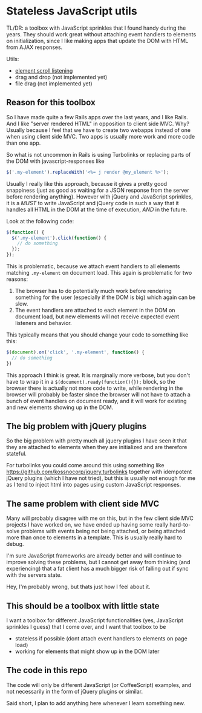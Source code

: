 # Stateless JavaScript utils

TL/DR: a toolbox with JavaScript sprinkles that I found handy during the years. They
should work great without attaching event handlers to elements on initialization,
since I like making apps that update the DOM with HTML from AJAX responses.

Utils:
- [element scroll listening](./element-scrolling)
- drag and drop (not implemented yet)
- file drag (not implemented yet)

## Reason for this toolbox

So I have made quite a few Rails apps over the last years, and I like Rails. And I like
"server rendered HTML" in opposition to client side MVC. Why? Usually because I
feel that we have to create two webapps instead of one when using client side MVC.
Two apps is usually more work and more code than one app.

So what is not uncommon in Rails is using Turbolinks or replacing parts of the
DOM with javascript-responses like

```js
$('.my-element').replaceWith('<%= j render @my_element %>');
```

Usually I really like this approach, because it gives a pretty good snappiness
(just as good as waiting for a JSON response from the server before rendering
anything). However with jQuery and JavaScript sprinkles, it is a _MUST_ to
write JavaScript and jQuery code in such a way that it handles all HTML in the
DOM at the time of execution, _AND_ in the future.

Look at the following code:
```js
$(function() {
  $('.my-element').click(function() {
    // do something
  });
});
```

This is problematic, because we attach event handlers to all elements matching `.my-element` on document load. This again is problematic for two reasons:

1. The browser has to do potentially much work before rendering something for the user (especially if the DOM is big) which again can be slow.
1. The event handlers are attached to each element in the DOM on document load, but new elements will not receive expected event listeners and behavior.

This typically means that you should change your code to something like this:

```js
$(document).on('click', '.my-element', function() {
  // do something
})
```

This approach I think is great. It is marginally more verbose, but you don't
have to wrap it in a `$(document).ready(function(){});` block, so the browser
there is actually not more code to write, while rendering in the browser will
probably be faster since the browser will not have to attach a bunch of event
handlers on document ready, and it will work for existing and new elements showing up in the DOM.

## The big problem with jQuery plugins

So the big problem with pretty much all jquery plugins I have seen it that they
are attached to elements when they are initialized and are therefore stateful.

For turbolinks you could come around this using something like
https://github.com/kossnocorp/jquery.turbolinks together with idempotent jQuery
plugins (which I have not tried), but this is usually not enough for me as I
tend to inject html into pages using custom JavaScript responses.

## The same problem with client side MVC

Many will probably disagree with me on this, but in the few client side MVC projects I have worked on, we have ended up having some really hard-to-solve problems with events being not being attached, or being attached more than once to elements in a template. This is usually really hard to debug.

I'm sure JavaScript frameworks are already better and will continue to improve solving these problems, but I cannot get away from thinking (and experiencing) that a fat client has a much bigger risk of falling out if sync with the servers state.

Hey, I'm probably wrong, but thats just how I feel about it.

## This should be a toolbox with little state

I want a toolbox for different JavaScript functionalities (yes, JavaScript sprinkles I guess) that I
come over, and I want that toolbox to be

- stateless if possible (dont attach event handlers to elements on page load)
- working for elements that might show up in the DOM later

## The code in this repo

The code will only be different JavaScript (or CoffeeScript) examples, and not
necessarily in the form of jQuery plugins or similar.

Said short, I plan to add anything here whenever I learn something new.
